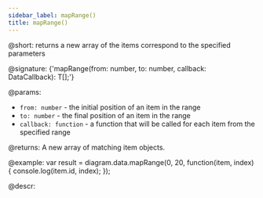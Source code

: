 ```yaml
---
sidebar_label: mapRange()
title: mapRange()
---          
```


@short: returns a new array of the items correspond to the specified parameters

@signature: {'mapRange(from: number, to: number, callback: DataCallback<T>): T[];'}

@params:
- `from: number` - the initial position of an item in the range
- `to: number` - the final position of an item in the range
- `callback: function` - a function that will be called for each item from the specified range

@returns:
A new array of matching item objects.     

@example:
var result = diagram.data.mapRange(0, 20, function(item, index) {
    console.log(item.id, index);
});

@descr:
